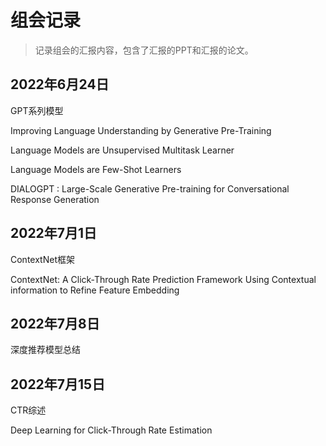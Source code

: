 # 组会记录

> 记录组会的汇报内容，包含了汇报的PPT和汇报的论文。

## 2022年6月24日

GPT系列模型

Improving Language Understanding by Generative Pre-Training

Language Models are Unsupervised Multitask Learner

 Language Models are Few-Shot Learners

DIALOGPT : Large-Scale Generative Pre-training for Conversational Response Generation

## 2022年7月1日

ContextNet框架

ContextNet: A Click-Through Rate Prediction Framework Using Contextual information to Refine Feature Embedding

## 2022年7月8日

深度推荐模型总结

## 2022年7月15日

CTR综述

Deep Learning for Click-Through Rate Estimation